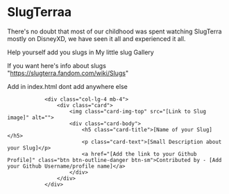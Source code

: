 # SlugTerraa
There's no doubt that most of our childhood was spent watching SlugTerra mostly on DisneyXD, we have seen it all and experienced it all.


Help yourself add you slugs in My little slug Gallery

If you want here's info about slugs "https://slugterra.fandom.com/wiki/Slugs" 

Add in index.html dont add anywhere else



                <div class="col-lg-4 mb-4">
                    <div class="card">
                        <img class="card-img-top" src="[Link to Slug image]" alt="">
                        <div class="card-body">
                            <h5 class="card-title">[Name of your Slug]</h5>
                            <p class="card-text">[Small Description about your Slug]</p>
                            <a href="[Add the link to your Github Profile]" class="btn btn-outline-danger btn-sm">Contributed by - [Add your Github Username/profile name]</a>
                        </div>
                    </div>
                </div>


